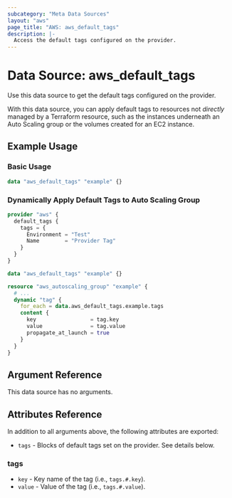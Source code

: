```yaml
---
subcategory: "Meta Data Sources"
layout: "aws"
page_title: "AWS: aws_default_tags"
description: |-
  Access the default tags configured on the provider.
---
```


# Data Source: aws_default_tags

Use this data source to get the default tags configured on the provider.

With this data source, you can apply default tags to resources not _directly_ managed by a Terraform resource, such as the instances underneath an Auto Scaling group or the volumes created for an EC2 instance.

## Example Usage

### Basic Usage

```terraform
data "aws_default_tags" "example" {}
```

### Dynamically Apply Default Tags to Auto Scaling Group

```terraform
provider "aws" {
  default_tags {
    tags = {
      Environment = "Test"
      Name        = "Provider Tag"
    }
  }
}

data "aws_default_tags" "example" {}

resource "aws_autoscaling_group" "example" {
  # ...
  dynamic "tag" {
    for_each = data.aws_default_tags.example.tags
    content {
      key                 = tag.key
      value               = tag.value
      propagate_at_launch = true
    }
  }
}
```

## Argument Reference

This data source has no arguments.

## Attributes Reference

In addition to all arguments above, the following attributes are exported:

* `tags` - Blocks of default tags set on the provider. See details below.

### tags

* `key` - Key name of the tag (i.e., `tags.#.key`).
* `value` - Value of the tag (i.e., `tags.#.value`).
